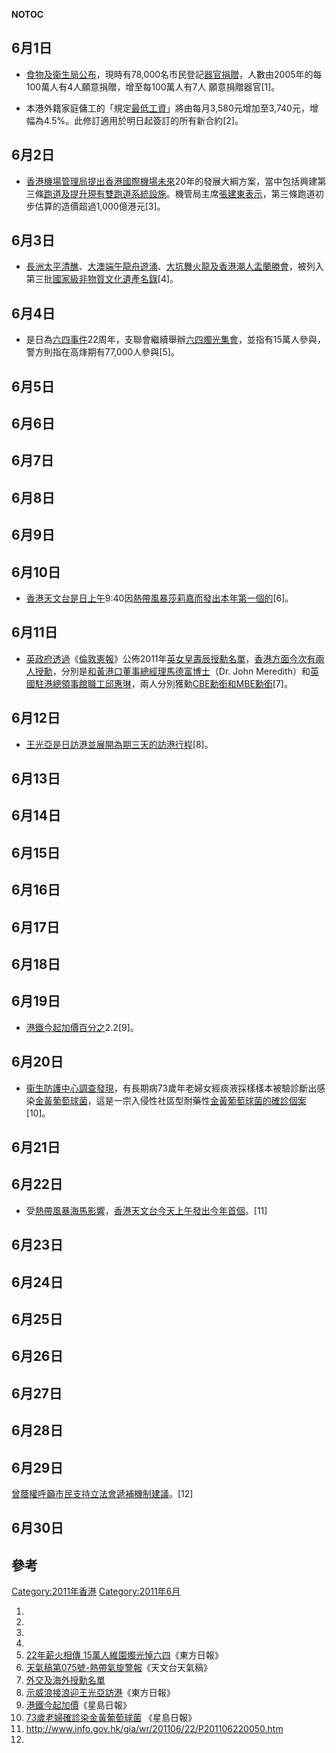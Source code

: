 </noinclude> __NOTOC__

## 6月1日

  - [食物及衞生局公布](../Page/食物及衞生局.md "wikilink")，現時有78,000名市民登記[器官捐贈](../Page/器官捐贈.md "wikilink")，人數由2005年的每100萬人有4人願意捐贈，增至每100萬人有7人
    願意捐贈器官\[1\]。

<!-- end list -->

  - 本港外籍家庭傭工的「規定[最低工資](../Page/最低工資.md "wikilink")」將由每月3,580元增加至3,740元，增幅為4.5%。此修訂適用於明日起簽訂的所有新合約\[2\]。

## 6月2日

  - [香港機場管理局提出](../Page/香港機場管理局.md "wikilink")[香港國際機場未來](../Page/香港國際機場.md "wikilink")20年的發展大綱方案，當中包括興建第三條[跑道及提升現有雙跑道系統設施](../Page/跑道.md "wikilink")。機管局主席[張建東表示](../Page/張建東.md "wikilink")，第三條跑道初步估算的造價超過1,000億港元\[3\]。

## 6月3日

  - [長洲太平清醮](../Page/長洲太平清醮.md "wikilink")、[大澳](../Page/大澳.md "wikilink")[端午](https://zh.wikipedia.org/wiki/端午 "wikilink")[龍舟遊涌](../Page/龍舟.md "wikilink")、[大坑舞火龍及](../Page/大坑舞火龍.md "wikilink")[香港潮人盂蘭勝會](../Page/香港盂蘭勝會.md "wikilink")，被列入第三批[國家級非物質文化遺產名錄](https://zh.wikipedia.org/wiki/中国国家级非物质文化遗产列表 "wikilink")\[4\]。

## 6月4日

  - 是日為[六四事件](../Page/六四事件.md "wikilink")22周年，支聯會繼續舉辦[六四燭光集會](https://zh.wikipedia.org/wiki/六四燭光集會 "wikilink")，並指有15萬人參與，警方則指在高烽期有77,000人參與\[5\]。

## 6月5日

## 6月6日

## 6月7日

## 6月8日

## 6月9日

## 6月10日

  - [香港天文台是日上午](../Page/香港天文台.md "wikilink")9:40因[熱帶風暴莎莉嘉而發出本年第一個的](https://zh.wikipedia.org/wiki/熱帶風暴莎莉嘉 "wikilink")\[6\]。

## 6月11日

  - [英政府透過](https://zh.wikipedia.org/wiki/英政府 "wikilink")《[倫敦憲報](../Page/倫敦憲報.md "wikilink")》公佈2011年[英女皇壽辰授勳名單](../Page/英女皇壽辰.md "wikilink")，[香港方面今次有兩人授勳](../Page/香港.md "wikilink")，分別是[和黃港口董事總經理](https://zh.wikipedia.org/wiki/和黃 "wikilink")[馬德富博士](https://zh.wikipedia.org/wiki/馬德富 "wikilink")（Dr.
    John
    Meredith）和[英國駐港總領事館職工](../Page/英國駐香港總領事館.md "wikilink")[邱惠琳](https://zh.wikipedia.org/wiki/邱惠琳 "wikilink")，兩人分別獲勳[CBE勳銜和](https://zh.wikipedia.org/wiki/CBE "wikilink")[MBE勳銜](https://zh.wikipedia.org/wiki/MBE "wikilink")\[7\]。

## 6月12日

  - [王光亞是日訪港並展開為期三天的訪港行程](https://zh.wikipedia.org/wiki/王光亞 "wikilink")\[8\]。

## 6月13日

## 6月14日

## 6月15日

## 6月16日

## 6月17日

## 6月18日

## 6月19日

  - [港鐵今起](../Page/港鐵.md "wikilink")[加價百分之](https://zh.wikipedia.org/wiki/2011年6月港鐵加價 "wikilink")2.2\[9\]。

## 6月20日

  - [衞生防護中心調查發現](../Page/衞生防護中心.md "wikilink")，有長期病73歲年老婦女經痰液採樣樣本被驗診斷出感染[金黃葡萄球菌](https://zh.wikipedia.org/wiki/金黃葡萄球菌 "wikilink")，這是一宗入侵性社區型耐藥性[金黃葡萄球菌的確診個案](https://zh.wikipedia.org/wiki/金黃葡萄球菌 "wikilink")\[10\]。

## 6月21日

## 6月22日

  - 受[熱帶風暴海馬影響](https://zh.wikipedia.org/wiki/熱帶風暴海馬 "wikilink")，[香港天文台今天上午發出今年首個](../Page/香港天文台.md "wikilink")。\[11\]

## 6月23日

## 6月24日

## 6月25日

## 6月26日

## 6月27日

## 6月28日

## 6月29日

[曾蔭權呼籲市民支持](../Page/曾蔭權.md "wikilink")[立法會遞補機制建議](https://zh.wikipedia.org/wiki/立法會遞補機制爭議 "wikilink")。\[12\]

## 6月30日

## 參考

[Category:2011年香港](https://zh.wikipedia.org/wiki/Category:2011年香港 "wikilink")
[Category:2011年6月](https://zh.wikipedia.org/wiki/Category:2011年6月 "wikilink")

1.
2.
3.
4.
5.  [22年薪火相傳 15萬人維園燭光悼六四](http://orientaldaily.on.cc/cnt/news/20110605/00174_001.html)《東方日報》
6.  [天氣稿第075號-熱帶氣旋警報](http://www.info.gov.hk/gia/wr/201106/10/P201106100104.htm)《天文台天氣稿》
7.  [外交及海外授勳名單](http://news.bbc.co.uk/2/shared/bsp/hi/pdfs/11_06_11overseasmilitarylist.pdf)
8.  [示威浪接浪迎王光亞訪港](http://orientaldaily.on.cc/cnt/news/20110613/00176_015.html?pubdate=20110613)《東方日報》
9.  [港鐵今起加價](http://hk.news.yahoo.com/%E6%B8%AF%E9%90%B5%E4%BB%8A%E8%B5%B7%E5%8A%A0%E5%83%B9-010000501.html)《星島日報》
10. [73歲老婦確診染金黃葡萄球菌](http://news.sina.com.hk/news/32/1/1/2361249/1.html)
    《星島日報》
11. <http://www.info.gov.hk/gia/wr/201106/22/P201106220050.htm>
12.